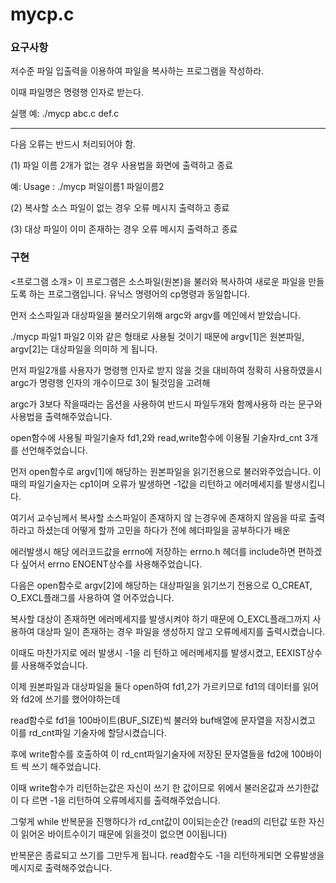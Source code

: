 # mycp.c

<h3>요구사항</h3>

저수준 파일 입출력을 이용하여 파일을 복사하는 프로그램을 작성하라. 

이때 파일명은 명령행 인자로 받는다. 

실행 예:   ./mycp abc.c def.c

------------------------------------------------------------------------

다음 오류는 반드시 처리되어야 함.

(1) 파일 이름 2개가 없는 경우 사용법을 화면에 출력하고 종료

예: Usage : ./mycp 퍼일이름1 파일이름2

(2) 복사할 소스 파일이 없는 경우 오류 메시지 출력하고 종료

(3) 대상 파일이 이미 존재하는 경우 오류 메시지 출력하고 종료

<h3>구현</h3>

<프로그램 소개>
이 프로그램은 소스파일(원본)을 불러와 복사하여 새로운 파일을 만들도록 하는 프로그램입니다. 유닉스 명령어의 cp명령과 동일합니다.

먼저 소스파일과 대상파일을 불러오기위해 argc와 argv를 메인에서 받았습니다.

./mycp 파일1 파일2 이와 같은 형태로 사용될 것이기 때문에 argv[1]은 원본파일, argv[2]는 대상파일을 의미하 게 됩니다.

먼저 파일2개를 사용자가 명령행 인자로 받지 않을 것을 대비하여 정확히 사용하였을시 argc가 명령행 인자의 개수이므로 3이 될것임을 고려해

argc가 3보다 작을때라는 옵션을 사용하여 반드시 파일두개와 함께사용하 라는 문구와 사용법을 출력해주었습니다.

open함수에 사용될 파일기술자 fd1,2와 read,write함수에 이용될 기술자rd_cnt 3개를 선언해주었습니다.

먼저 open함수로 argv[1]에 해당하는 원본파일을 읽기전용으로 불러와주었습니다. 이때의 파일기술자는 cp1이며 오류가 발생하면 -1값을 리턴하고 에러메세지를 발생시킵니다.

여기서 교수님께서 복사할 소스파일이 존재하지 않 는경우에 존재하지 않음을 따로 출력하라고 하셨는데 어떻게 할까 고민을 하다가 전에 헤더파일을 공부하다가 배운

에러발생시 해당 에러코드값을 errno에 저장하는 errno.h 헤더를 include하면 편하겠다 싶어서 errno ENOENT상수를 사용해주었습니다.

다음은 open함수로 argv[2]에 해당하는 대상파일을 읽기쓰기 전용으로 O_CREAT, O_EXCL플래그를 사용하여 열 어주었습니다.

복사할 대상이 존재하면 에러메세지를 발생시켜야 하기 때문에 O_EXCL플래그까지 사용하여 대상파 일이 존재하는 경우 파일을 생성하지 않고 오류메세지를 출력시켰습니다.

이때도 마찬가지로 에러 발생시 -1을 리 턴하고 에러메세지를 발생시켰고, EEXIST상수를 사용해주었습니다.

이제 원본파일과 대상파일을 둘다 open하여 fd1,2가 가르키므로 fd1의 데이터를 읽어와 fd2에 쓰기를 했어야하는데

read함수로 fd1을 100바이트(BUF_SIZE)씩 불러와 buf배열에 문자열을 저장시켰고 이를 rd_cnt파일 기술자에 할당시켰습니다.

후에 write함수를 호출하여 이 rd_cnt파일기술자에 저장된 문자열들을 fd2에 100바이트 씩 쓰기 해주었습니다.

이때 write함수가 리턴하는값은 자신이 쓰기 한 값이므로 위에서 불러온값과 쓰기한값이 다 르면 -1을 리턴하여 오류메세지를 출력해주었습니다.

그렇게 while 반복문을 진행하다가 rd_cnt값이 0이되는순간 (read의 리턴값 또한 자신이 읽어온 바이트수이기 때문에 읽을것이 없으면 0이됩니다)

반복문은 종료되고 쓰기를 그만두게 됩니다. read함수도 -1을 리턴하게되면 오류발생을 메시지로 출력해주었습니다.
